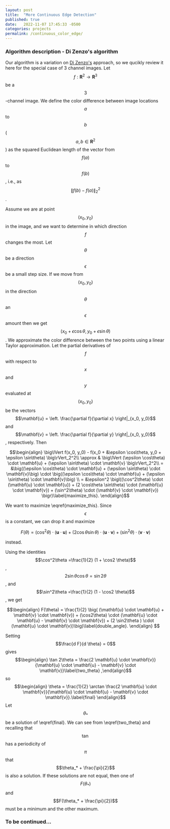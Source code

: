 ```yaml
---
layout: post
title:  "More Continuous Edge Detection"
published: true
date:   2022-11-07 17:45:33 -0500
categories: projects
permalink: /continuous_color_edge/
---
```



### Algorithm description - Di Zenzo's algorithm

Our algorithm is a variation on [Di Zenzo's](https://www.sciencedirect.com/science/article/abs/pii/0734189X86902239) approach, so we qucikly review it here for the special case of 3 channel images. Let $$f: \mathbf{R}^2 \rightarrow \mathbf{R}^3$$ be a $$3$$-channel image. We define the color difference between image locations $$a$$ to $$b$$ ($$a, b \in \mathbf{R}^2$$) as the squared Euclidean length of the vector from $$f(a)$$ to $$f(b)$$, i.e., as $$\lVert f(b) - f(a) \rVert_2^2$$. 

Assume we are at point $$(x_0, y_0)$$ in the image, and we want to determine in which direction $$f$$ changes the most. Let $$\theta$$ be a direction $$\epsilon$$ be a small step size. If we move from $$(x_0, y_0)$$ in the direction $$\theta$$ an $$\epsilon$$ amount then we get $$(x_0 + \epsilon \cos\theta, y_0 + \epsilon \sin\theta)$$.
We approximate the color difference between the two points using a linear Taylor approximation. Let the partial derivatives of $$f$$ with respect to $$x$$ and $$y$$ evaluated at $$(x_0, y_0)$$ be the vectors $$\mathbf{u} = \left. \frac{\partial f}{\partial x} \right|_{x_0, y_0}$$ and $$\mathbf{v} = \left. \frac{\partial f}{\partial y} \right|_{x_0, y_0}$$, respectively. Then

$$\begin{align}
\big\lVert f(x_0, y_0) - f(x_0 + &\epsilon \cos\theta, y_0 + \epsilon \sin\theta) \big\rVert_2^2\\
\approx & \big\lVert (\epsilon \cos\theta) \cdot \mathbf{u} + (\epsilon \sin\theta) \cdot \mathbf{v} \big\rVert_2^2\\
= &\big((\epsilon \cos\theta) \cdot \mathbf{u} + (\epsilon \sin\theta) \cdot \mathbf{v}\big) \cdot \big((\epsilon \cos\theta) \cdot \mathbf{u} + (\epsilon \sin\theta) \cdot \mathbf{v}\big) \\
= &\epsilon^2 \bigl((\cos^2\theta) \cdot (\mathbf{u} \cdot \mathbf{u}) + (2 \cos\theta \sin\theta) \cdot (\mathbf{u} \cdot \mathbf{v}) + (\sin^2\theta) \cdot (\mathbf{v} \cdot \mathbf{v}) \bigr)\label{maximize_this}.
\end{align}$$

We want to maximize \eqref{maximize_this}. Since $$\epsilon$$ is a constant, we can drop it and maximize 

$$F(\theta) = (\cos^2\theta) \cdot (\mathbf{u} \cdot \mathbf{u}) + (2 \cos\theta \sin\theta) \cdot (\mathbf{u} \cdot \mathbf{v}) + (\sin^2\theta) \cdot (\mathbf{v} \cdot \mathbf{v})$$

instead.

Using the identities $$\cos^2\theta =\frac{1}{2} (1 + \cos2 \theta)$$, $$2 \sin\theta \cos\theta = \sin2 \theta$$, and $$\sin^2\theta =\frac{1}{2} (1 - \cos2 \theta)$$, we get

$$\begin{align}
F(\theta) = \frac{1}{2} \big( (\mathbf{u} \cdot \mathbf{u} + \mathbf{v} \cdot \mathbf{v}) + (\cos2\theta) \cdot (\mathbf{u} \cdot \mathbf{u} - \mathbf{v} \cdot \mathbf{v}) + (2 \sin2\theta ) \cdot (\mathbf{u} \cdot \mathbf{v})\big)\label{double_angle}.
\end{align}
$$

Setting $$\frac{d F}{d \theta} = 0$$ gives
$$\begin{align}
\tan 2\theta = \frac{2 \mathbf{u} \cdot \mathbf{v}}{\mathbf{u} \cdot \mathbf{u} - \mathbf{v} \cdot \mathbf{v}}\label{two_theta}
,\end{align}$$
so
$$\begin{align}
\theta = \frac{1}{2} \arctan \frac{2 \mathbf{u} \cdot \mathbf{v}}{\mathbf{u} \cdot \mathbf{u} - \mathbf{v} \cdot \mathbf{v}}.\label{final}
\end{align}$$
Let $$\theta_*$$ be a solution of \eqref{final}. We can see from \eqref{two_theta} and recalling that $$\tan$$ has a periodicity of $$\pi$$ that $$\theta_* + \frac{\pi}{2}$$ is also a solution. If these solutions are not equal, then one of $$F(\theta_*)$$ and $$F(\theta_* + \frac{\pi}{2})$$ must be a minimum and the other maximum.




### To be continued...





<!-- # Pseudo code

1. Load needed data:
    - neighborhood_table, table_eop, neighborhood_offsets_in_direction_table
    - color processing profile (e.g., cielab, linear_srgb_with_cube_root_compression)
2. Estimate partial derivatives of input image using a Scharr filter.

# Motivation and Intuition

1. In the Canny edge detector and its variants, edge linking is usually performed after maximum suppression. Due to noise, maximum suppresion could break curves because it could remove intermediate points. The present edge links points detectod on boundaries without doing maximum suppresion first.
2. The color edge detector of Di Zenzo ([*paper here*](https://people.csail.mit.edu/tieu/notebook/imageproc/dizenzo86.pdf)) can combined with the CIELAB colorspace (with nice properties) is a natural way, and to the best of our knowledge, it hasn't been done.
3. Copmpare polarity to stuff in Forsyth 2nd ed. Chapter 5.1.
We use polarity to follow only the same curve. For a 3 channel image, polarity is a triple $$p \in \{-1, 0, 1\}^3$$. MAKE image demo.


# Motivation

The role of this package is to give good quality (as unbroken as possible) contours. Further contour processing will be done in another package.

# Initial Setup

## Without package installation
1. Before processing images, run the build_tables.py script. This will produce files for later use in working folder.
2. Run aot_compilation_functions.py. This will compile the python/numpy code
using numba and make an extension module.

## With package installation
See package installation below. Once the package is installed, use the following:
from contour_detection import get_contours, draw_contours

# Run image processing
Call run.py. Image can be passed to get_contours method.
(Import get_contours from aot_main_pipeline. Pass an image to the method
to extract contours. Visualize with draw_contours method in draw_contours.py.)

# Profiles
There are 3 ways of preprocessing images.
1. Contour tracking is done on linear sRGB image after log compression.
2. Contour tracking is done on linear sRGB image after cube root compression.
3. Contour tracking is done on cielab image.

# Package making

A package is a folder containing modules.
import: imports a module
from X import Y: imports something called Y living in module X

To install my package, I use setuptools.
In setup.py, py_modules specifies all the relevant modules (not sure what that means exactly, but it seems I have to list all .py files there.)
Files where I save data for later use go into data_files. To acces these datafiles (during the inner workings of the package), I use

this_dir, _ = os.path.split(__file__)
neighborhood_table = np.load(os.path.join(this_dir, 'neighborhood_table.npy'))
table_eop = np.load(os.path.join(
    this_dir, 'neighborhood_table_end_markers.npy'))

when the data file is a numpy file.

The parts 
from aot_compilation_functions import cc and
ext_modules=[cc.distutils_extension()]
are there so that the numba ahead-of-time compiled code also gets included in the package.

To install the package, use
python setup.py install

Now my package behaves like any other package, i.e., I can use
"import module" for any module that I specified in the py_modules list. 

It seems MANIFEST.in is not necessary, it still works.

# Package Use

HITTING ENCODING IS NOT CAREFULLY CHECKED: c[1] and c[2] should describe
what curve hits on left (see below) c[3] and c[4] should describe what curve 
hits on right. 

GO OVER CODE IN local_maxima_tracker.py, track_from_point_in_both_directions

get_contours is the main method in the package. It returns a tuple t.
t[0] is "filtered_annotated_curves". This is numba typed dictionary of 5-tuples. (it is a slow data structure, if performance is important, this should be changed)
A "filtered annotated curve tuple" c has entries as follows:
c[0] is the points of the curve, a 2D numpy array with int32 coordinates
c[1] is the id of another curve, such that c hits this curve with its left end (left end means point c[0][0]). The id is a 64-bit int.
c[2] is the location where the other curve is hit. It is a 1D numpy array of type int32.
c[3] and c[4] are for the right side of the curve (right end is c[0][-1]).
NOTE: the curve can hit itself.

curve_hit_id = 0 means the curve hit nothing (0 stands for background). In this case,
curve hit location is [-1, -1]. -->
